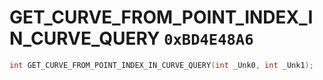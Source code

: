# GET_CURVE_FROM_POINT_INDEX_IN_CURVE_QUERY `0xBD4E48A6`

```cpp
int GET_CURVE_FROM_POINT_INDEX_IN_CURVE_QUERY(int _Unk0, int _Unk1);
```